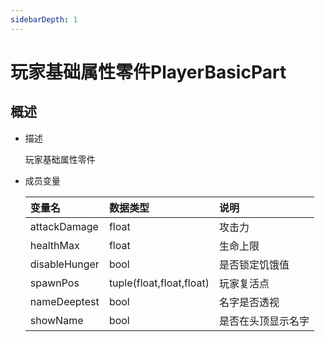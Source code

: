 ```yaml
---
sidebarDepth: 1
---
```

# 玩家基础属性零件PlayerBasicPart



## 概述

- 描述

    玩家基础属性零件

- 成员变量

    | 变量名 | <div style="width: 4em">数据类型</div> | 说明 |
    | :--- | :--- | :--- |
    | attackDamage | float | 攻击力 |
    | healthMax | float | 生命上限 |
    | disableHunger | bool | 是否锁定饥饿值 |
    | spawnPos | tuple(float,float,float) | 玩家复活点 |
    | nameDeeptest | bool | 名字是否透视 |
    | showName | bool | 是否在头顶显示名字 |



